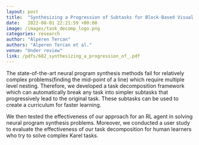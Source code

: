 ```yaml
---
layout: post
title:  "Synthesizing a Progression of Subtasks for Block-Based Visual Programming Tasks"
date:   2022-08-01 22:21:59 +00:00
image: /images/task_decomp_logo.png
categories: research
author: "Alperen Tercan"
authors: "Alperen Tercan et al."
venue: "Under review"
link: /pdfs/682_synthesizing_a_progression_of_.pdf
---
```


The state-of-the-art neural program synthesis methods fail for relatively complex problems(finding the mid-point of a line) which require multiple level nesting. Therefore, we developed a task decomposition framework which can automatically break any task into simpler subtasks that progressively lead to the original task. These subtasks can be used to create a curriculum for faster learning.

We then tested the effectiveness of our approach for an RL agent in solving neural program synthesis problems. Moreover, we conducted a user study to evaluate the effectiveness of our task decomposition for human learners who try to solve complex Karel tasks.
